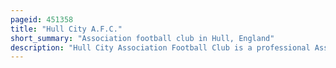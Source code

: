 ```yaml
---
pageid: 451358
title: "Hull City A.F.C."
short_summary: "Association football club in Hull, England"
description: "Hull City Association Football Club is a professional Association Football Club based in Kingston upon Hull, East Riding of Yorkshire, England. They compete in the Efl championship the second Level of the english Football League System. They play their Home Matches at the Mkm Stadium after moving from Boothferry Park in 2002. The Club's traditional Home Colours are black and amber often showing a striped Design on the Shirt Hence the Nickname Tigers. Hull also contest the Humber Derby with both grimsby Town and Scunthorpe united."
---
```

